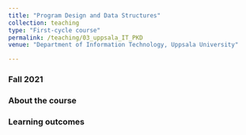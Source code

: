 ```yaml
---
title: "Program Design and Data Structures"
collection: teaching
type: "First-cycle course"
permalink: /teaching/03_uppsala_IT_PKD
venue: "Department of Information Technology, Uppsala University"

---
```


### **Fall 2021**

### **About the course**

### **Learning outcomes**

